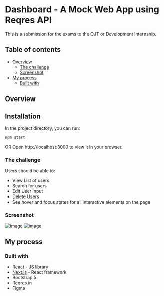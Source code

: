 # Dashboard - A Mock Web App using Reqres API

This is a submission for the exams to the OJT or Development Internship.

## Table of contents

- [Overview](#overview)
  - [The challenge](#the-challenge)
  - [Screenshot](#screenshot)
- [My process](#my-process)
  - [Built with](#built-with)

## Overview

## Installation

In the project directory, you can run:

```bash
npm start
```
OR Open http://localhost:3000 to view it in your browser.

### The challenge

Users should be able to:

- View List of users
- Search for users
- Edit User Input
- Delete Users
- See hover and focus states for all interactive elements on the page

### Screenshot

![image](https://github.com/20200020988/Dashboard/assets/124771373/230c86e7-af68-46cc-8c10-58bc710b70cf)
![image](https://github.com/20200020988/Dashboard/assets/124771373/44b39e6a-047f-45b8-9d87-0fed494ced8c)

## My process

### Built with

- [React](https://reactjs.org/) - JS library
- [Next.js](https://nextjs.org/) - React framework
- Bootstrap 5
- Reqres.in
- Figma

